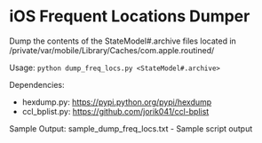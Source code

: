 # iOS Frequent Locations Dumper
Dump the contents of the StateModel#.archive files located in /private/var/mobile/Library/Caches/com.apple.routined/

Usage:
`python dump_freq_locs.py <StateModel#.archive>`

Dependencies:      
* hexdump.py: https://pypi.python.org/pypi/hexdump    * ccl_bplist.py: https://github.com/jorik041/ccl-bplist

Sample Output:
sample_dump_freq_locs.txt - Sample script output
 

